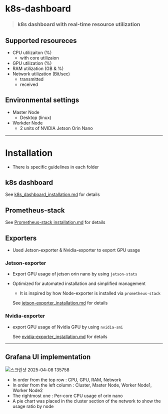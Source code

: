 # k8s-dashboard
> ### k8s dashboard with real-time resource utilization
## Supported resoureces
  - CPU utilizaiton (%) 
    - with core utilizaion
  - GPU utilization (%)
  - RAM utilization (GB & %)
  - Network utilization (Bit/sec)
    - transmitted
    - received
   
## Environmental settings
- Master Node
  - Desktop (linux)
- Workder Node
  - 2 units of NVIDIA Jetson Orin Nano

---

# Installation
- There is specific guidelines in each folder

## k8s dashboard

  See [k8s_dashboard_installation.md](k8s_dashboard_installation.md) for details


## Prometheus-stack


  See [Prometheus-stack installation.md](installation.md) for details

## Exporters
- Used Jetson-exporter & Nvidia-exporter to export GPU usage

### Jetson-exporter
- Export GPU usage of jetson orin nano by using `jetson-stats`
- Optimized for automated installation and simplified management
  - It is inspired by how Node-exporter is installed via `prometheus-stack`

  See [jetson-exporter_installation.md](https://github.com/jiiihwan/k8s-dashboard/blob/main/exporter/jetson-exporter_installation.md) for details

### Nvidia-exporter
- export GPU usage of Nvidia GPU by using `nvidia-smi`

  See [nvidia-exporter_installation.md](nvidia-exporter_installation.md) for details


---

## Grafana UI implementation
![스크린샷 2025-04-08 135758](https://github.com/user-attachments/assets/f8c5a38a-8382-4edc-b511-a6b56bd2e01a)

- In order from the top row : CPU, GPU, RAM, Network
- In order from the left column : Cluster, Master Node, Worker Node1, Worker Node2
- The rightmost one : Per-core CPU usage of orin nano
- A pie chart was placed in the cluster section of the network to show the usage ratio by node
